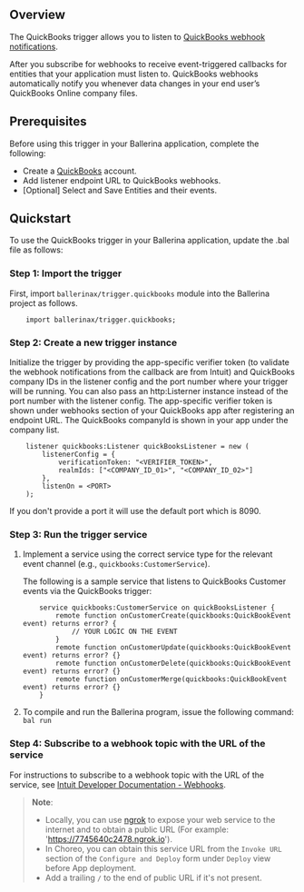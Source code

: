 ## Overview
The QuickBooks trigger allows you to listen to [QuickBooks webhook notifications](https://developer.intuit.com/app/developer/qbo/docs/develop/webhooks).

After you subscribe for webhooks to receive event-triggered callbacks for entities that your application must listen to. QuickBooks webhooks automatically notify you whenever data changes in your end user’s QuickBooks Online company files.

## Prerequisites
Before using this trigger in your Ballerina application, complete the following:

* Create a [QuickBooks](https://quickbooks.intuit.com/) account.
* Add listener endpoint URL to QuickBooks webhooks.
* [Optional] Select and Save Entities and their events.

## Quickstart
To use the QuickBooks trigger in your Ballerina application, update the .bal file as follows:

### Step 1: Import the trigger
First, import `ballerinax/trigger.quickbooks` module into the Ballerina project as follows.
```ballerina
    import ballerinax/trigger.quickbooks;
```

### Step 2: Create a new trigger instance
Initialize the trigger by providing the app-specific verifier token (to validate the webhook notifications from the callback are from Intuit) and QuickBooks company IDs in the listener config and the port number where your trigger will be running. You can also pass an http:Listerner instance instead of the port number with the listener config. The app-specific verifier token is shown under webhooks section of your QuickBooks app after registering an endpoint URL. The QuickBooks companyId is shown in your app under the company list.
```ballerina
    listener quickbooks:Listener quickBooksListener = new (
        listenerConfig = {
            verificationToken: "<VERIFIER_TOKEN>",
            realmIds: ["<COMPANY_ID_01>", "<COMPANY_ID_02>"]
        }, 
        listenOn = <PORT>
    );
```

If you don't provide a port it will use the default port which is 8090.

### Step 3: Run the trigger service
1. Implement a service using the correct service type for the relevant event channel (e.g., `quickbooks:CustomerService`). 

    The following is a sample service that listens to QuickBooks Customer events via the QuickBooks trigger:

    ```ballerina
        service quickbooks:CustomerService on quickBooksListener {
            remote function onCustomerCreate(quickbooks:QuickBookEvent event) returns error? {
                // YOUR LOGIC ON THE EVENT
            }
            remote function onCustomerUpdate(quickbooks:QuickBookEvent event) returns error? {}
            remote function onCustomerDelete(quickbooks:QuickBookEvent event) returns error? {}
            remote function onCustomerMerge(quickbooks:QuickBookEvent event) returns error? {}
        }
    ```

2. To compile and run the Ballerina program, issue the following command: `bal run`

### Step 4: Subscribe to a webhook topic with the URL of the service
For instructions to subscribe to a webhook topic with the URL of the service, see [Intuit Developer Documentation - Webhooks](https://developer.intuit.com/app/developer/qbo/docs/develop/webhooks).

> **Note**: 
> - Locally, you can use [ngrok](https://ngrok.com/docs) to expose your web service to the internet and to obtain a public URL (For example: 'https://7745640c2478.ngrok.io'). 
> - In Choreo, you can obtain this service URL from the `Invoke URL` section of the `Configure and Deploy` form under `Deploy` view before App deployment.
> - Add a trailing `/` to the end of public URL if it's not present. 
